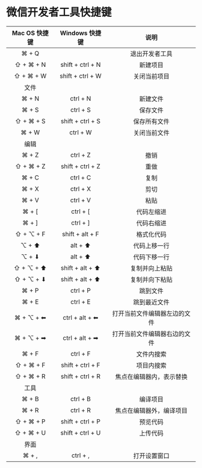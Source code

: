 # 微信开发者工具快捷键

Mac OS 快捷键	|	Windows 快捷键	|	说明
:--:|:--:|:--:
⌘ + Q	|		|	退出开发者工具
⇧ + ⌘ + N	|	shift + ctrl + N	|	新建项目
⇧ + ⌘ + W	|	shift + ctrl + W	|	关闭当前项目
文件	|		|	
⌘ + N	|	ctrl + N	|	新建文件
⌘ + S	|	ctrl + S	|	保存文件
⇧ + ⌘ + S	|	shift + ctrl + S	|	保存所有文件
⌘ + W	|	ctrl + W	|	关闭当前文件
编辑	|		|	
⌘ + Z	|	ctrl + Z	|	撤销
⇧ + ⌘ + Z	|	shift + ctrl + Z	|	重做
⌘ + C	|	ctrl + C	|	复制
⌘ + X	|	ctrl + X	|	剪切
⌘ + V	|	ctrl + V	|	粘贴
⌘ + [	|	ctrl + [	|	代码左缩进
⌘ + ]	|	ctrl + ]	|	代码右缩进
⇧ + ⌥ + F	|	shift + alt + F	|	格式化代码
⌥ + ⬆	|	alt + ⬆	|	代码上移一行
⌥ + ⬇	|	alt + ⬆	|	代码下移一行
⇧ + ⌥ + ⬆	|	shift + alt + ⬆	|	复制并向上粘贴
⇧ + ⌥ + ⬇	|	shift + alt + ⬆	|	复制并向下粘贴
⌘ + P	|	ctrl + P	|	跳到文件
⌘ + E	|	ctrl + E	|	跳到最近文件
⌘ + ⌥ + ⬅	|	ctrl + alt + ⬅	|	打开当前文件编辑器左边的文件
⌘ + ⌥ + ➡	|	ctrl + alt + ➡	|	打开当前文件编辑器右边的文件
⌘ + F	|	ctrl + F	|	文件内搜索
⇧ + ⌘ + F	|	shift + ctrl + F	|	项目内搜索
⇧ + ⌘ + R	|	shift + ctrl + R	|	焦点在编辑器内，表示替换
工具	|		|	
⌘ + B	|	ctrl + B	|	编译项目
⌘ + R	|	ctrl + R	|	焦点在编辑器外，编译项目
⇧ + ⌘ + P	|	shift + ctrl + P	|	预览代码
⇧ + ⌘ + U	|	shift + ctrl + U	|	上传代码
界面	|		|	
⌘ + ,	|	ctrl + ,	|	打开设置窗口

